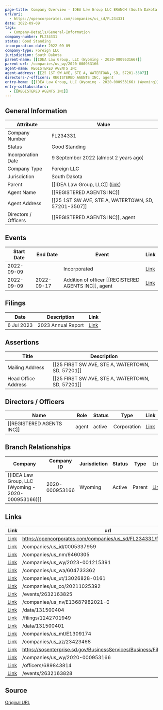 ```yaml
---
page-title: Company Overview - IDEA Law Group LLC BRANCH (South Dakota - FL234331)
url/uri:
  - https://opencorporates.com/companies/us_sd/FL234331
date: 2022-09-09
tags:
  - Company-Details/General-Information
company-number: FL234331
status: Good Standing
incorporation-date: 2022-09-09
company-type: Foreign LLC
jurisdiction: South Dakota
parent-name: [[IDEA Law Group, LLC (Wyoming - 2020-000953166)]]
parent-url: /companies/us_wy/2020-000953166
agent-name: REGISTERED AGENTS INC
agent-address: [[25 1ST SW AVE, STE A, WATERTOWN, SD, 57201-3507]]
directors-/-officers: REGISTERED AGENTS INC, agent
entry-home: [[IDEA Law Group, LLC (Wyoming - 2020-000953166) (Wyoming)]]
entry-collaborators:
  - [[REGISTERED AGENTS INC]]
---
```


## General Information
| Attribute          | Value                                       |
|--------------------|---------------------------------------------|
| Company Number     | FL234331                                    |
| Status             | Good Standing                               |
| Incorporation Date | 9 September 2022 (almost 2 years ago)       |
| Company Type       | Foreign LLC                                 |
| Jurisdiction       | South Dakota                                |
| Parent             | [[IDEA Law Group, LLC]] ([link](/companies/us_wy/2020-000953166)) |
| Agent Name         | [[REGISTERED AGENTS INC]]                   |
| Agent Address      | [[25 1ST SW AVE, STE A, WATERTOWN, SD, 57201-3507]] |
| Directors / Officers | [[REGISTERED AGENTS INC]], agent                |

## Events

| Start Date | End Date   | Event                                                   | Link |
|------------|------------|-------------------------------------------------------|------|
| 2022-09-09 |            | Incorporated                                            | [Link](https://opencorporates.com/events/2632163828) |
| 2022-09-09 | 2022-09-17 | Addition of officer [[REGISTERED AGENTS INC]], agent        | [Link](https://opencorporates.com/events/2632163825) |

## Filings
| Date        | Description                    | Link |
|-------------|--------------------------------|-------|
| 6 Jul 2023  | 2023 Annual Report             | [Link](https://opencorporates.com/filings/1242701949) |

## Assertions
| Title               | Description                                             |
|---------------------|---------------------------------------------------------|
| Mailing Address     | [[25 FIRST SW AVE, STE A, WATERTOWN, SD, 57201]]        |
| Head Office Address | [[25 FIRST SW AVE, STE A, WATERTOWN, SD, 57201]]        |

## Directors / Officers
| Name                 | Role            | Status     | Type        | Link |
|----------------------|-----------------|------------|-------------|------|
| [[REGISTERED AGENTS INC]] | agent           | active     | Corporation | [Link](https://opencorporates.com/officers/689843814) |

## Branch Relationships
| Company                       | Company ID            | Jurisdiction         | Status   | Type       | Link                                | Start Date   | End Date     | Statement Link                      |
|--------------------------------|----------------------|----------------------|----------|------------|-------------------------------------|--------------|--------------|-------------------------------------|
| [[IDEA Law Group, LLC (Wyoming - 2020-000953166)]] | 2020-000953166       | Wyoming              | Active   | Parent     | [Link](https://opencorporates.com/companies/us_wy/2020-000953166) | 21 Oct 2020  | N/A          | [Statement](https://opencorporates.com/statements/1320772092) |

## Links
| Link   | url                            
|--------|--------------------------------|
| [Link](https://opencorporates.com/companies/us_sd/FL234331/filings) |https://opencorporates.com/companies/us_sd/FL234331/filings|
| [Link](/companies/us_id/0005337959) |/companies/us_id/0005337959   |
| [Link](/companies/us_nm/6460305) |/companies/us_nm/6460305      |
| [Link](/companies/us_wy/2023-001215391) |/companies/us_wy/2023-001215391|
| [Link](/companies/us_wa/604733362) |/companies/us_wa/604733362    |
| [Link](/companies/us_ut/13026828-0161) |/companies/us_ut/13026828-0161|
| [Link](/companies/us_co/20211025392) |/companies/us_co/20211025392  |
| [Link](/events/2632163825) |/events/2632163825            |
| [Link](/companies/us_nv/E13687982021-0) |/companies/us_nv/E13687982021-0|
| [Link](/data/131500404) |/data/131500404               |
| [Link](/filings/1242701949) |/filings/1242701949           |
| [Link](/data/131500401) |/data/131500401               |
| [Link](/companies/us_mt/E1309174) |/companies/us_mt/E1309174     |
| [Link](/companies/us_az/23423468) |/companies/us_az/23423468     |
| [Link](https://sosenterprise.sd.gov/BusinessServices/Business/FilingSearch.aspx) |https://sosenterprise.sd.gov/BusinessServices/Business/FilingSearch.aspx|
| [Link](/companies/us_wy/2020-000953166) |/companies/us_wy/2020-000953166|
| [Link](/officers/689843814) |/officers/689843814           |
| [Link](/events/2632163828) |/events/2632163828            |

## Source
[Original URL](https://opencorporates.com/companies/us_sd/FL234331)
